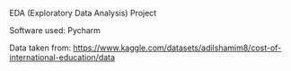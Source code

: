 EDA (Exploratory Data Analysis) Project

Software used: Pycharm

Data taken from: https://www.kaggle.com/datasets/adilshamim8/cost-of-international-education/data
